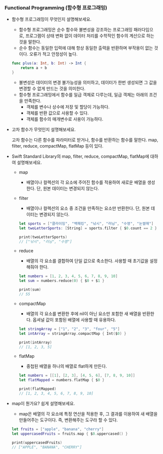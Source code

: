 ### Functional Programming (함수형 프로그래밍)

- 함수형 프로그래밍이 무엇인지 설명해보세요.
    - 함수형 프로그래밍은 순수 함수와 불변성을 강조하는 프로그래밍 패러다임으로, 프로그램이 상태 변화 없이 데이터 처리를 수학적인 함수의 계산으로 하는 것을 말한다.
    - 순수 함수는 동일한 입력에 대해 항상 동일한 출력을 반환하며 부작용이 없는 것이다. 오류가 적고 안정성이 높다.
    
    ```swift
    func plus(a: Int, b: Int) -> Int {
    	return a + b
    }
    ```
    
    - 불변성은 데이터의 변경 불가능성을 의미하고, 데이터가 한번 생성되면 그 값을 변경할 수 없게 만드는 것을 의미한다.
    - 함수형 프로그래밍에서 함수를 일급 객체로 다루는데, 일급 객체는 아래의 조건을 만족한다.
        - 객체를 변수나 상수에 저장 및 할당이 가능하다.
        - 객체를 반환 값으로 사용할 수 있다.
        - 객체를 함수의 매개변수로 사용이 가능하다.
        
- 고차 함수가 무엇인지 설명해보세요.
    
    고차 함수는 다른 함수를 파라미터로 받거나, 함수를 반환하는 함수를 말한다. map, filter, reduce, compactMap, flatMap 등이 있다.
    
- Swift Standard Library의 map, filter, reduce, compactMap, flatMap에 대하여 설명해보세요.
    - map
        - 배열이나 컬렉션의 각 요소에 주어진 함수를 적용하여 새로운 배열을 생성한다. 단, 원본 데이터는 변경되지 않는다.
    - filter
        - 배열이나 컬렉션의 요소 중 조건을 만족하는 요소만 반환한다. 단, 원본 데이터는 변경되지 않는다.
        
        ```swift
        let sports = ["클라이밍", "백패킹", "낚시", "러닝", "수영", "눈썰매"]
        let twoLetterSports: [String] = sports.filter { $0.count == 2 }
        
        print(twoLetterSports)
        // ["낚시", "러닝", "수영"]
        ```
        
    - reduce
        - 배열의 각 요소를 결합하여 단일 값으로 축소한다. 사용할 때 초기값을 설정해줘야 한다.
        
        ```swift
        let numbers = [1, 2, 3, 4, 5, 6, 7, 8, 9, 10]
        let sum = numbers.reduce(0) { $0 + $1 }
        
        print(sum)
        // 55
        ```
        
    - compactMap
        - 배열의 각 요소를 변환한 후에 nil이 아닌 요소만 포함한 새 배열을 반환한다. 옵셔널 값이 포함된 배열에 사용할 때 유용하다.
        
        ```swift
        let stringArray = ["1", "2", "3", "four", "5"]
        let intArray = stringArray.compactMap { Int($0) }
        
        print(intArray) 
        // [1, 2, 3, 5]
        ```
        
    - flatMap
        - 중첩된 배열을 하나의 배열로 flat하게 만든다.
        
        ```swift
        let numbers = [[1], [2, 3], [4, 5, 6], [7, 8, 9, 10]]
        let flatMapped = numbers.flatMap { $0 }
        
        print(flatMapped)
        // [1, 2, 3, 4, 5, 6, 7, 8, 9, 10]
        ```
        
- map이 뭔가요? 쉽게 설명해보세요.
    - map은 배열의 각 요소에 특정 연산을 적용한 후, 그 결과를 이용하여 새 배열을 만들어주는 도구이다. 즉, 변환해주는 도구라 할 수 있다.
    
    ```swift
    let fruits = ["apple", "banana", "cherry"]
    let uppercasedFruits = fruits.map { $0.uppercased() }
    
    print(uppercasedFruits) 
    // ["APPLE", "BANANA", "CHERRY"]
    ```
